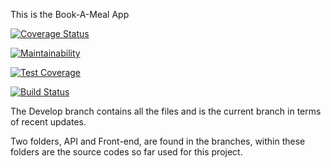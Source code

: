 This is the Book-A-Meal App

[![Coverage Status](https://coveralls.io/repos/github/Benneee/MealApp/badge.svg?branch=ft-Travis-CI-setup)](https://coveralls.io/github/Benneee/MealApp?branch=ft-Travis-CI-setup)

[![Maintainability](https://api.codeclimate.com/v1/badges/65e6310d05f8043783df/maintainability)](https://codeclimate.com/github/Benneee/MealApp/maintainability)


[![Test Coverage](https://api.codeclimate.com/v1/badges/65e6310d05f8043783df/test_coverage)](https://codeclimate.com/github/Benneee/MealApp/test_coverage)

[![Build Status](https://travis-ci.org/Benneee/MealApp.svg?branch=develop)](https://travis-ci.org/Benneee/MealApp)

The Develop branch contains all the files and is the current branch in terms of recent updates. 


Two folders, API and Front-end, are found in the branches, within these folders are the source codes so far used for this project.


